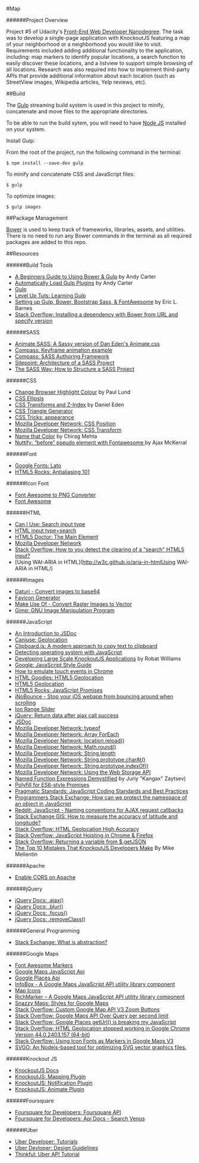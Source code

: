 #Map

######Project Overview

Project #5 of Udacity's [Front-End Web Developer Nanodegree](https://www.udacity.com/course/front-end-web-developer-nanodegree--nd001). The task was to develop a single-page application with KnockoutJS featuring a map of your neighborhood or a neighborhood you would like to visit. Requirements included adding additional functionality to the application, including: map markers to identify popular locations, a search function to easily discover these locations, and a listview to support simple browsing of all locations. Research was also required into how to implement third-party APIs that provide additional information about each location (such as StreetView images, Wikipedia articles, Yelp reviews, etc).

##Build

The [Gulp](http://gulpjs.com/) streaming build system is used in this project to minify, concatenate and move files to the appropriate directories.

To be able to run the build sytem, you will need to have [Node JS](https://nodejs.org/en/download/package-manager/#osx) installed on your system.

Install Gulp:

From the root of the project, run the following command in the terminal:

```
$ npm install --save-dev gulp
```

To minify and concatenate CSS and JavaScript files:

```
$ gulp
```

To optimize images:

```
$ gulp images
```

##Package Management

[Bower](http://bower.io/) is used to keep track of frameworks, libraries, assets, and utilities. There is no need to run any Bower commands in the terminal as all required packages are added to this repo.

##Resources

######Build Tools

- [A Beginners Guide to Using Bower & Gulp](http://andy-carter.com/blog/a-beginners-guide-to-package-manager-bower-and-using-gulp-to-manage-components) by Andy Carter
- [Automatically Load Gulp Plugins](http://andy-carter.com/blog/automatically-load-gulp-plugins-with-gulp-load-plugins) by Andy Carter
- [Gulp](http://gulpjs.com/)
- [Level Up Tuts: Learning Gulp](http://leveluptuts.com/tutorials/learning-gulp/)
- [Setting up Gulp, Bower, Bootstrap Sass, & FontAwesome](http://ericlbarnes.com/setting-gulp-bower-bootstrap-sass-fontawesome/) by Eric L. Barnes
- [Stack Overflow: Installing a dependency with Bower from URL and specify version](http://stackoverflow.com/questions/19348076/installing-a-dependency-with-bower-from-url-and-specify-version)

######SASS

- [Animate SASS: A Sassy version of Dan Eden's Animate.css](https://github.com/tgdev/animate-sass)
- [Compass: Keyframe animation example](http://codepen.io/dwarcher/pen/yinsq)
- [Compass: SASS Authoring Framework](http://compass-style.org/help/documentation/)
- [Sitepoint: Architecture of a SASS Project](http://www.sitepoint.com/architecture-sass-project/)
- [The SASS Way: How to Structure a SASS Project](http://thesassway.com/beginner/how-to-structure-a-sass-project)

######CSS

- [Change Browser Highlight Colour](http://www.paulund.co.uk/change-browser-highlight-colour) by Paul Lund
- [CSS Ellipsis](http://html5hub.com/ellipse-my-text/)
- [CSS Transforms and Z-Index](http://daneden.me/2012/04/22/css-transforms-and-z-index/) by Daniel Eden
- [CSS Triangle Generator](http://apps.eky.hk/css-triangle-generator/)
- [CSS Tricks: appearance](https://css-tricks.com/almanac/properties/a/appearance/)
- [Mozilla Developer Network: CSS Position](https://developer.mozilla.org/en-US/docs/Web/CSS/position)
- [Mozilla Developer Network: CSS Transform](https://developer.mozilla.org/en-US/docs/Web/CSS/transform)
- [Name that Color](http://chir.ag/projects/name-that-color/#8C8C8C) by Chirag Mehta
- [Nuttify: “before” pseudo element with Fontawesome ](http://nuttify.com/help/developer-manual/coding-style-guide/css-style-guide/css-tricks-before-pseudo-element-with-fontawesome/) by Ajax McKerral

######Font

- [Google Fonts: Lato](https://www.google.com/fonts/specimen/Lato)
- [HTML5 Rocks: Antialiasing 101](http://www.html5rocks.com/en/tutorials/internals/antialiasing-101/)

######Icon Font

- [Font Awesome to PNG Converter](http://fa2png.io/)
- [Font Awesome](https://fortawesome.github.io/Font-Awesome/examples/#animated)

######HTML

- [Can I Use: Search input type](http://caniuse.com/#search=search%20input)
- [HTML input type=search](https://html.spec.whatwg.org/multipage/forms.html#text-(type=text)-state-and-search-state-(type=search))
- [HTML5 Doctor: The Main Element](http://html5doctor.com/the-main-element/)
- [Mozilla Developer Network](https://developer.mozilla.org/en/docs/Web/HTML/Element/Input)
- [Stack Overflow: How to you detect the clearing of a "search" HTML5 input?](http://stackoverflow.com/questions/2977023/how-do-you-detect-the-clearing-of-a-search-html5-input)
- [Using WAI-ARIA in HTML](http://w3c.github.io/aria-in-htmlUsing WAI-ARIA in HTML/)

######Images

- [Daturi - Convert images to base64](http://www.daturi.me/)
- [Favicon Generator](http://realfavicongenerator.net/)
- [Make Use Of - Convert Raster Images to Vector](http://www.makeuseof.com/tag/convert-images-to-svg-format-with-inkscape/)
- [Gimp: GNU Image Manipulation Program](https://www.gimp.org/)

######JavaScript

- [An Introduction to JSDoc](http://www.2ality.com/2011/08/jsdoc-intro.html)
- [Caniuse: Geolocation](http://caniuse.com/#search=geo)
- [Clipboard.js: A modern approach to copy text to clipboard](https://zenorocha.github.io/clipboard.js/)
- [Detecting operating system with JavaScript](http://www.javascripter.net/faq/operatin.htm)
- [Developing Large Scale KnockoutJS Applications](http://blog.scottlogic.com/2014/02/28/developing-large-scale-knockoutjs-applications.html) by Robat Williams
- [Google: JavaScript Style Guide](https://google.github.io/styleguide/javascriptguide.xml)
- [How to emulate touch events in Chrome](https://frontify.com/blog/how-to-emulate-touch-events-in-chrome/)
- [HTML Goodies: HTML5 Geolocation](http://www.htmlgoodies.com/html5/Web-Developer-Class-HTML5-Geolocation-3917596.htm#fbid=H6Q5EbyzCoF)
- [HTML5 Geolocation](http://html5demos.com/geo)
- [HTML5 Rocks: JavaScript Promises](http://www.html5rocks.com/en/tutorials/es6/promises/#toc-javascript-promises)
- [iNoBounce - Stop your iOS webapp from bouncing around when scrolling](https://github.com/lazd/iNoBounce)
- [Ion Range Slider](https://github.com/IonDen/ion.rangeSlider)
- [jQuery: Return data after ajax call success](http://stackoverflow.com/questions/5316697/jquery-return-data-after-ajax-call-success)
- [JSDoc](http://usejsdoc.org/tags-file.html)
- [Mozilla Developer Network: typeof](https://developer.mozilla.org/en-US/docs/Web/JavaScript/Reference/Operators/typeof)
- [Mozilla Developer Network: Array ForEach](https://developer.mozilla.org/en-US/docs/Web/JavaScript/Reference/Global_Objects/Array/forEach)
- [Mozilla Developer Network: location.reload()](https://developer.mozilla.org/en-US/docs/Web/API/Location/reload)
- [Mozilla Developer Network: Math.round()](https://developer.mozilla.org/en-US/docs/Web/JavaScript/Reference/Global_Objects/Math/round)
- [Mozilla Developer Network: String.length](https://developer.mozilla.org/en-US/docs/Web/JavaScript/Reference/Global_Objects/String/length)
- [Mozilla Developer Network: String.prototype.charAt()](https://developer.mozilla.org/en-US/docs/Web/JavaScript/Reference/Global_Objects/String/charAt)
- [Mozilla Developer Network: String.prototype.indexOf()](https://developer.mozilla.org/en-US/docs/Web/JavaScript/Reference/Global_Objects/String/indexOf)
- [Mozilla Developer Network: Using the Web Storage API](https://developer.mozilla.org/en-US/docs/Web/API/Web_Storage_API/Using_the_Web_Storage_API)
- [Named Function Expressions Demystified](http://kangax.github.io/nfe/) by Juriy "Kangax" Zaytsev)
- [Polyfill for ES6-style Promises](https://github.com/jakearchibald/es6-promise)
- [Pragmatic Standards: JavaScript Coding Standards and Best Practices](https://github.com/stevekwan/best-practices/blob/master/javascript/best-practices.md)
- [Programmers Stack Exchange: How can we protect the namespace of an object in JavaScript](http://programmers.stackexchange.com/questions/161436/how-can-we-protect-the-namespace-of-an-object-in-javascript)
- [Reddit: JavaScript - Naming conventions for AJAX request callbacks](https://www.reddit.com/r/javascript/comments/16zuth/what_are_your_conventions_for_naming_callbacks/)
- [Stack Exchange GIS: How to measure the accuracy of latitude and longitude?](http://gis.stackexchange.com/questions/8650/how-to-measure-the-accuracy-of-latitude-and-longitude)
- [Stack Overflow: HTML Geolocation High Accuracy](http://stackoverflow.com/questions/16202077/high-accuracy-geolocation-html5)
- [Stack Overflow: JavaScript Hoisting in Chrome & Firefox](http://stackoverflow.com/questions/14242399/javascript-hoisting-in-chrome-and-firefox)
- [Stack Overflow: Returning a variable from $.getJSON](http://stackoverflow.com/questions/31129/how-can-i-return-a-variable-from-a-getjson-function)
- [The Top 10 Mistakes That KnockoutJS Developers Make](https://www.airpair.com/knockout/posts/top-10-mistakes-knockoutjs) By Mike Mellentin

######Apache

- [Enable CORS on Apache](http://enable-cors.org/server_apache.html)

######jQuery 

- [jQuery Docs: .ajax()](http://api.jquery.com/jQuery.ajax/)
- [jQuery Docs: .blur()](https://api.jquery.com/blur/)
- [jQuery Docs: .focus()](https://api.jquery.com/focus/)
- [jQuery Docs: .removeClass()](http://api.jquery.com/removeClass/)

######General Programming

- [Stack Exchange: What is abstraction?](http://programmers.stackexchange.com/questions/16070/what-is-abstraction)

######Google Maps

- [Font Awesome Markers](https://github.com/nathan-muir/fontawesome-markers)
- [Google Maps JavaScript Api](https://developers.google.com/maps/documentation/javascript)
- [Google Places Api](https://developers.google.com/places/supported_types)
- [InfoBox - A Google Maps JavaScript API utility library component](https://github.com/mikejoyceio/google-maps-infobox)
- [Map Icons](http://map-icons.com/)
- [RichMarker – A Google Maps JavaScript API utility library component](https://github.com/mikejoyceio/js-rich-marker)
- [Snazzy Maps: Styles for Google Maps](https://snazzymaps.com/)
- [Stack Overflow: Custom Google Map API V3 Zoom Buttons ](http://stackoverflow.com/questions/7916555/custom-google-map-api-v3-zoom-buttons)
- [Stack Overflow: Google Maps API Over Query per second limit](http://stackoverflow.com/questions/14014074/google-maps-api-over-query-limit-per-second-limit)
- [Stack Overflow: Google Places getUrl() is breaking my JavaScript](http://stackoverflow.com/questions/22459910/google-places-photos-geturl-is-breaking-my-javascript)
- [Stack Overflow: HTML Geolocation stopped working in Google Chrome Version 44.0.2403.157 (64-bit)](http://stackoverflow.com/questions/32328133/in-new-chrome-44-0-2403-157-geolocations-doesnt-works)
- [Stack Overflow: Using Icon Fonts as Markers in Google Maps V3](http://stackoverflow.com/questions/16375077/using-icon-fonts-as-markers-in-google-maps-v3)
- [SVGO: An Nodejs-based tool for optimizing SVG vector graphics files.](https://github.com/nathan-muir/svgo/tree/nathan-svgo)

######Knockout JS

- [KnockoutJS Docs](http://knockoutjs.com/documentation/introduction.html)
- [KnockoutJS: Mapping Plugin](http://knockoutjs.com/documentation/plugins-mapping.html)
- [KnockoutJS: Notification Plugin](https://github.com/janhartigan/Knockout-Notification)
- [KnockoutJS: Animate Plugin](https://github.com/TheGAFF/Knockout-Animate)

######Foursquare

- [Foursquare for Developers: Foursquare API](https://developer.foursquare.com/)
- [Foursquare for Developers: Api Docs - Search Venus](https://developer.foursquare.com/docs/venues/search)

######Uber

- [Uber Developer: Tutorials](https://developer.uber.com/v1/tutorials/)
- [Uber Devloper: Design Guidelines](https://developer.uber.com/v1/design-guidelines/)
- [Thinkful: Uber API Tutorial](https://www.thinkful.com/learn/uber-api/)
